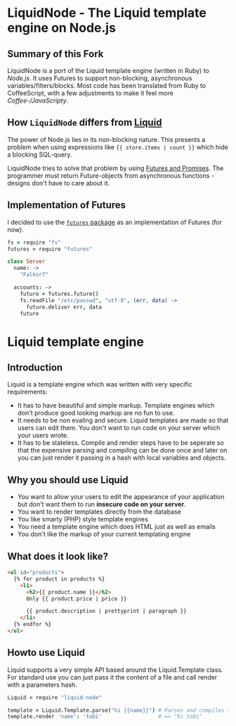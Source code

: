 # LiquidNode - The Liquid template engine on Node.js

## Summary of this Fork

LiquidNode is a port of the Liquid template engine (written in Ruby) to *Node.js*. It uses Futures to support non-blocking, asynchronous variables/filters/blocks. Most code has been translated from Ruby to CoffeeScript, with a few adjustments to make it feel more *Coffee-/JavaScripty*.

## How `LiquidNode` differs from [Liquid](https://github.com/Shopify/liquid/)

The power of Node.js lies in its non-blocking nature. This presents a problem when using expressions like `{{ store.items | count }}` which hide a blocking SQL-query.

LiquidNode tries to solve that problem by using [Futures and Promises](http://en.wikipedia.org/wiki/Futures_and_promises). The programmer must return Future-objects from asynchronous functions - designs don't have to care about it.

## Implementation of Futures

I decided to use the [`futures` package](https://github.com/coolaj86/futures) as an implementation of Futures (for now).

```coffeescript
fs = require "fs"
futures = require "futures"

class Server
  name: ->
    "Falkor7"

  accounts: ->
    future = futures.future()
    fs.readFile "/etc/passwd", "utf-8", (err, data) ->
      future.deliver err, data
    future
```

# Liquid template engine

## Introduction

Liquid is a template engine which was written with very specific requirements:

* It has to have beautiful and simple markup. Template engines which don't produce good looking markup are no fun to use.
* It needs to be non evaling and secure. Liquid templates are made so that users can edit them. You don't want to run code on your server which your users wrote.
* It has to be stateless. Compile and render steps have to be seperate so that the expensive parsing and compiling can be done once and later on you can just render it passing in a hash with local variables and objects.

## Why you should use Liquid

* You want to allow your users to edit the appearance of your application but don't want them to run **insecure code on your server**.
* You want to render templates directly from the database
* You like smarty (PHP) style template engines
* You need a template engine which does HTML just as well as emails
* You don't like the markup of your current templating engine

## What does it look like?

```html
<ul id="products">
  {% for product in products %}
    <li>
      <h2>{{ product.name }}</h2>
      Only {{ product.price | price }}

      {{ product.description | prettyprint | paragraph }}
    </li>
  {% endfor %}
</ul>
```

## Howto use Liquid

Liquid supports a very simple API based around the Liquid.Template class.
For standard use you can just pass it the content of a file and call render with a parameters hash.

```coffeescript
Liquid = require "liquid-node"

template = Liquid.Template.parse("hi {{name}}") # Parses and compiles the template
template.render 'name': 'tobi'                  # => "hi tobi"
```
